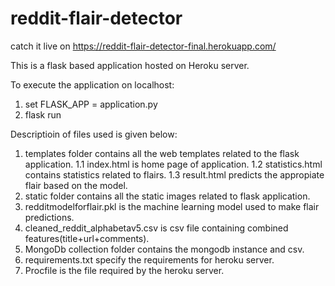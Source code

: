 # reddit-flair-detector

catch it live on https://reddit-flair-detector-final.herokuapp.com/

This is a flask based application hosted on Heroku server.

To execute the application on localhost:
  1. set FLASK_APP = application.py
  2. flask run
  
Descriptioin of files used is given below:
  1. templates folder contains all the web templates related to the flask application.
     1.1 index.html is home page of application.
     1.2 statistics.html contains statistics related to flairs.
     1.3 result.html predicts the appropiate flair based on the model.
  2. static folder contains all the static images related to flask application.
  3. redditmodelforflair.pkl is the machine learning model used to make flair predictions.
  4. cleaned_reddit_alphabetav5.csv is csv file containing combined features(title+url+comments).
  5. MongoDb collection folder contains the mongodb instance and csv.
  6. requirements.txt specify the requirements for heroku server.
  7. Procfile is the file required by the heroku server.
  
